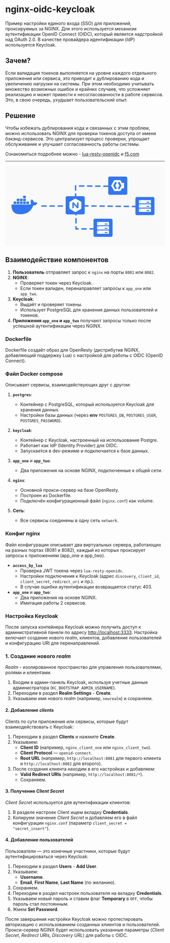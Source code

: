 # nginx-oidc-keycloak

Пример настройки единого входа (SSO) для приложений, проксируемых за NGINX. Для этого используется механизм аутентификации OpenID Connect (OIDC), который является надстройкой над OAuth 2.0. В качестве провайдера идентификации (IdP) используется Keycloak.

## Зачем?

Если валидация токенов выполняется на уровне каждого отдельного приложения или сервиса, это приводит к дублированию кода и увеличению нагрузки на системы. При этом необходимо учитывать множество возможных ошибок и крайних случаев, что усложняет реализацию и может привести к несогласованности в работе сервисов. Это, в свою очередь, ухудшает пользовательский опыт.

## Решение

Чтобы избежать дублирования кода и связанных с этим проблем, можно использовать NGINX для проверки токенов доступа от имени бэкэнд-сервисов. Это централизует процесс проверки, упрощает обслуживание и улучшает согласованность работы системы.

Ознакомиться подробнее можно  - [lua-resty-openidc](https://github.com/zmartzone/lua-resty-openidc) и [f5.com](https://www.f5.com/company/blog/nginx/validating-oauth-2-0-access-tokens-nginx)

---

![scheme](./pics/pic1.png)

## Взаимодействие компонентов

1. **Пользователь** отправляет запрос к `nginx` на порты `8081` или `8082`.
2. **NGINX**:
   - Проверяет токен через Keycloak.
   - Если токен валиден, перенаправляет запросы к `app_one` или `app_two`.
3. **Keycloak**:
   - Выдаёт и проверяет токены.
   - Использует PostgreSQL для хранения данных пользователей и токенов.
4. **Приложения `app_one` и `app_two`** получают запросы только после успешной аутентификации через NGINX.

### Dockerfile

Dockerfile создаёт образ для OpenResty (дистрибутив NGINX, добавляющий поддержку Lua) с настройкой для работы с OIDC (OpenID Connect).

### Файл Docker compose

Описывает сервисы, взаимодействующих друг с другом:

1. **`postgres`**: 
   - Контейнер с PostgreSQL, который используется Keycloak для хранения данных.
   - Настройки базы данных (через **env** `POSTGRES_DB`, `POSTGRES_USER`, `POSTGRES_PASSWORD`).

2. **`keycloak`**:
   - Контейнер с Keycloak, настроенный на использование Postgre.
   - Работает как IdP (Identity Provider) для OIDC.
   - Запускается в dev-режиме и подключается к базе данных.

3. **`app_one`** и **`app_two`**:
   - Два приложения на основе NGINX, подключенные к общей сети.

4. **`nginx`**:
   - Основной прокси-сервер на базе OpenResty.
   - Построен из Dockerfile.
   - Подключён конфигурационный файл (`nginx.conf`) как volume.

5. **Сеть**:
   - Все сервисы соединены в одну сеть `network`.

### Конфиг nginx

Файл конфигурации описывает два виртуальных сервера, работающих на разных портах (8081 и 8082), каждый из которых проксирует запросы к приложениям (app_one и app_two).

- **`access_by_lua`**
    - Проверка JWT токена через `lua-resty-openidc`.
    - Настройки подключения к Keycloak (адрес `discovery`, `client_id`, `client_secret`, `redirect_uri` и пр.).
    - В случае ошибки аутентификации возвращается статус 403.
- **`app_one`** и **`app_two`**:
    - Два приложения на основе NGINX.
    - Имитация работы 2 сервисов.

### Настройка Keycloak

После запуска контейнера Keycloak можно получить доступ к административной панели по адресу [http://localhost:3333](http://localhost:3333). Настройка включает создание нового *realm*, клиентов, добавление пользователей и конфигурацию URI для перенаправлений.

### 1. Создание нового *realm*

*Realm* - изолированное пространство для управления пользователями, ролями и клиентами.

1. Входим в админ-панель Keycloak, используя учетные данные администратора (`KC_BOOTSTRAP_ADMIN_USERNAME`).
2. Переходим в раздел **Realm Settings** - **Create**.
3. Указываем имя нового *realm* (например, `newrealm`) и сохраняем.

#### 2. Добавление *clients*

Clients по сути приложения или сервисы, которые будут взаимодействовать с Keycloak:

1. Переходим в раздел **Clients** и нажмите **Create**.
2. Указываем:
   - **Client ID** (например, `nginx_client_one` или `nginx_client_two`).
   - **Client Protocol** — `openid-connect`.
   - **Root URL** (например, `http://localhost:8081` для первого клиента и `http://localhost:8082` для второго).
3. После создания клиента находим в его настройках и добавляем:
   - **Valid Redirect URIs** (например, `http://localhost:8081/*`).
   - Сохраняем.

#### 3. Получение *Client Secret*

*Client Secret* используется для аутентификации клиентов:

1. В разделе настроек Client ищем вкладку **Credentials**.
2. Копируем значение *Client Secret* и добавляем его в файл конфигурации `nginx.conf` (параметр `client_secret = "secret_insert"`).

#### 4. Добавление пользователей

Пользователи — это конечные участники, которые будут аутентифицироваться через Keycloak:

1. Переходим в раздел **Users** - **Add User**.
2. Указываем:
   - **Username**.
   - **Email**, **First Name**, **Last Name** (по желанию).
3. Сохраняем.
4. Переходим в раздел настроек пользователя на вкладку **Credentials**.
5. Указываем новый пароль и ставим флаг **Temporary** в `OFF`, чтобы пароль стал постоянным.
6. Жмем **Set Password**.

После завершения настройки Keycloak можно протестировать авторизацию с использованием созданных клиентов и пользователей. Прокси-сервер NGINX будет использовать указанные параметры (*Client Secret*, *Redirect URIs*, *Discovery URL*) для работы с OIDC.
